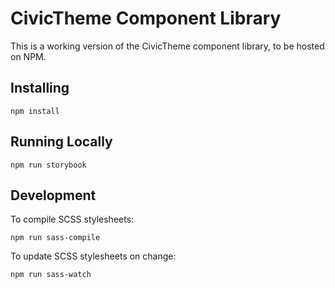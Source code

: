 # CivicTheme Component Library

This is a working version of the CivicTheme component library, to be hosted
on NPM.

## Installing

`npm install`

## Running Locally

`npm run storybook`

## Development

To compile SCSS stylesheets:

`npm run sass-compile`

To update SCSS stylesheets on change:

`npm run sass-watch`
